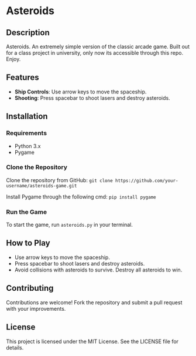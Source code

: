 # Asteroids

## Description

Asteroids. An extremely simple version of the classic arcade game. Built out for a class project in university, only now its accessible through this repo. Enjoy.

## Features

- **Ship Controls**: Use arrow keys to move the spaceship.
- **Shooting**: Press spacebar to shoot lasers and destroy asteroids.


## Installation
### Requirements

- Python 3.x
- Pygame

### Clone the Repository

Clone the repository from GitHub:
 ``git clone https://github.com/your-username/asteroids-game.git``
 
Install Pygame through the following cmd:
 ``pip install pygame``

### Run the Game

To start the game, run `asteroids.py` in your terminal.

## How to Play

- Use arrow keys to move the spaceship.
- Press spacebar to shoot lasers and destroy asteroids.
- Avoid collisions with asteroids to survive. Destroy all asteroids to win.

## Contributing

Contributions are welcome! Fork the repository and submit a pull request with your improvements.

## License

This project is licensed under the MIT License. See the LICENSE file for details.